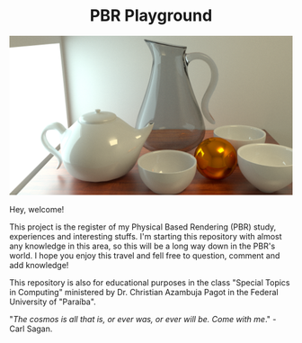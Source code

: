 <h1 align="center">PBR Playground</h1>

<img src="https://github.com/Gabrielnero000/PBR-Playground/blob/master/section-0/first.png?raw=true">

Hey, welcome! 

This project is the register of my Physical Based Rendering (PBR) study, experiences and interesting stuffs. I'm starting this repository with almost any knowledge in this area, so this will be a long way down in the PBR's world. I hope you enjoy this travel and fell free to question, comment and  add knowledge! 

This repository is also for educational purposes in the class "Special Topics in Computing" ministered by Dr. Christian Azambuja Pagot in the  Federal University of "Paraíba".

"_The cosmos is all that is, or ever was, or ever will be. Come with me_." - Carl Sagan.
<!--stackedit_data:
eyJoaXN0b3J5IjpbMTYzMzg3MzE0MF19
-->